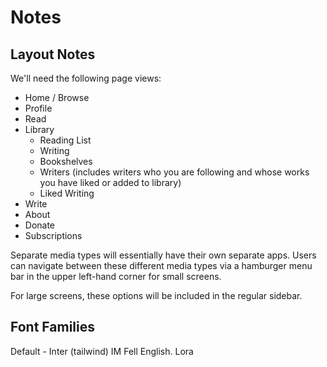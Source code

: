 # Notes

## Layout Notes

We'll need the following page views:

- Home / Browse
- Profile
- Read
- Library
  - Reading List
  - Writing
  - Bookshelves
  - Writers (includes writers who you are following and whose works you have liked or added to library)
  - Liked Writing
- Write
- About
- Donate
- Subscriptions

Separate media types will essentially have their own separate apps. Users can navigate between these different media types via a hamburger menu bar in the upper left-hand corner for small screens.

For large screens, these options will be included in the regular sidebar.

## Font Families

Default - Inter (tailwind)
IM Fell English.
Lora
